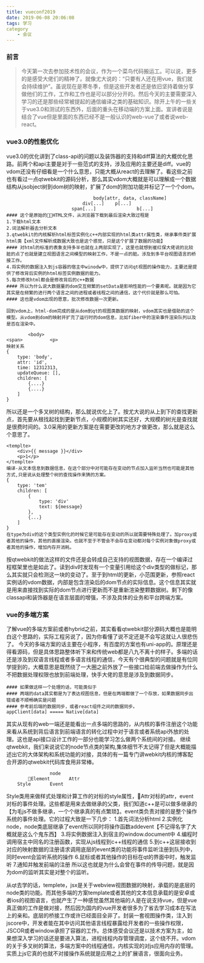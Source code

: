```yaml
---
title: vueconf2019
date: 2019-06-08 20:06:08
tags: 学习
category
    - 会议
---
```


### 前言
> 今天第一次去参加技术性的会议，作为一个菜鸟代码搬运工。可以说，更多的是感受大佬们的精神了。就像尤大说的：“只要有人还在用vue，我们就会持续维护”。虽说现在是寒冬季，但是这些开发者还是依旧坚持着做分享做他们的工作，工作和工作也是可以部分分开的。然后今天的主要需要深入学习的还是那些经常被提起的通信编译之类的基础知识。除开上午的一些关于vue3.0和测试的东西外，后面的重头在移动端的方案上面。宣讲者说是结合了vue但是里面的东西已经不是一般认识的web-vue了或者说web-react。

### vue3.0的性能优化
vue3.0的优化讲到了class-api的问题以及装饰器的支持和diff算法的大概优化思路。前两个和api主要是对于一些范式的支持，涉及应用的主要还是diff。vue的vdom还没有仔细看是一个什么意思，只能大概从react的去理解了。看这些之前也有看过一点qtwebkit的源码分析，那么其实vdom大概就是可以理解成一个数据结构从jsobject树到dom树的映射，扩展了dom的附加功能并标记了一个个dom。
```
                                body[attr, data, className]
                            div[...]    p[...]
                        span[...]               b[...]
#### 这个是原始的HTML文件，从浏览器下载到最后渲染大致过程是
1.下载html文本
2.词法解析器去分析文本
3.qtwebkit的内核解析html标签实例化c++内部实现的html类attr属性类，继承事件类扩展html类【xml文件解析成数据大致也是这个感觉，只是这个扩展了数据的功能】
#### 对html的标准的表象支持多半也就在上两部实现了，这里也就想到崔红保大佬说的比较脏的点了也就是建立视图语言之间模型的映射工作，不是一点的脏。涉及到多平台视图语言的桥接工作。
4.将实例的数据注入到js容器的宿主中winodw中，提供了访问qt视图的操作能力，主要还是提供了修改背后实例的html标签实例数据的能力。
5.每次修改html都会是修改背后的c++数据
#### 所以为什么说大数据量的dom交互频繁的setData是影响性能的一个要素呢。就是因为它其实是在频繁的进行两个语言之间的进程或者线程之间的通信，这个代价就是那么可怕。
#### 这也是vdom出现的愿意，批次修改数据一次更新。

回到vdom上，html-dom完成的是从dom到qt的视图类数据的映射，vdom其实也是借助的这个模型。从vdom到dom的映射并扩充了运行时的dom信息，比如fiber中的渲染事件渲染队列以及是否在渲染中。

        <body>          
<span>          <p>
映射关系
{
    type: 'body',
    attr: 'id',
    time: 12312313,
    updateQueue: [],
    children: [
        {....}
        {....}
    ]
}
```
所以还是一个多叉树的结构，那么就说优化上了。按尤大说的从上到下的查找更新点，首先要从根找起找到更新节点，小规模的树其实还好，大规模的树光是查找就是很费时间的。3.0采用的更新方案是在需要更改的地方才做更改，那么就是这么个意思了。
```
<templte>
    <div>{{ message }}</div>
    <p>1</p>
</templte>
编译-从文本信息到数据信息，在这个部分中对可能存在变动的节点加入监听当然也可能是其他方式,只是说从处理整个树的查找操作来猜的方案。
{
    type: 'tem'
    children: [
        {
            type: 'div'
            text: ${message}
        },
        {...}
    ]
}
在type为div的这个类型实例化的时候它是可能存在变动的所以就需要特殊处理了。加proxy或者其他的操作，其他的直接渲染。也就不至于不管会不会存在变动都对每个实例对象做proxy或者其他的操作，增加内存开消耗。
```
按qtwebkit的做法这样的文件还是会转成自己支持的视图数据，存在一个编译过程框架里也是如此了。读到div时发现有一个变量引用给这个div类型的做标记，那么其实就只会检测这一块的变动了。至于到html的更新，小范围更新，参照react实例话的vdom数据，内部是包含渲染后的dom节点的实际信息。这个信息其实就是用来直接找到实际的dom节点进行更新而不是重新渲染整颗数据树。剩下的像classapi和装饰器是在语言层面的增强，不涉及具体的业务和平台跨端方案。

### vue的多端方案
了解vue的多端方案前或者hybrid之前，其实看看qtwebkit部分源码大概也是能明白这个思路的，实际工程另说了，因为你看懂了说不定还是不会写这就让人很悲伤了。
今天的多端方案的话主要在小程序，有百度的方案也有uni-app的。原理还是得看源码，但是具体思路整体听下来和传统web都是八九不离十的样子。多端的话还是涉及到双语言线程或者多语言线程的通信，今天有个很典型的问题就是有位同学提到的，大概意思是既然绕了一大圈之前外放了一些接口给前端去做操作为什么不把数据处理权限也放到前端处理，快手大佬的意思是涉及到数据同步。
```
#### 如果做这样一个处理的话，可能类似于
#### 两端的data其实都是为了表达视图信息，但是在两端都做了一个存放，如果数据同步出错或者不顺畅确实是问题
#### 参考前后端的数据同步，或者react组件之间的数据同步。
appClient[data] ===== Native[data]
```
其实从现有的web一端还是能看出一点多端的思路的，从内核的事件注册这个功能来看从系统到背后语言到前端语言的转化过程中对于语言或者系统api外放的处理。这也是api接口设计工作的一部分也能学习怎么做两个系统间的对接。
继续qtwebkit，我们来说说它的node节点类的架构,集体细节不太记得了但是大概能描述出它的大体架构和系统功能的对接，具体的有一篇专门讲webkit内核的博客配合开源的qtwebkit代码库食用非常棒。
```
                node
        Element       Attr
    Style       Event    
```
Style类用来做样式处理和计算工作的对标的style属性，Attr对标的attr，event对标的事件处理。这些都是用来去做继承的父类，我们知道c++是可以做多继承的【为毛js不做多继承，一个个继承真的有点繁琐】。event类负责对接的是整个操作系统的事件处理。它的过程大致是一下几步：
1.首先词法分析html
2.实例化node，node类底层继承了event所以同时将操作函数addevent【不记得名字了大概就是这么个鬼东西】
3.将实例数据注入到宿主的window.document中
4.编程时调用宿主中同名的注册函数，实现从js线程到c++线程的通信
5.到c++这层接收到对应的映射数据的注册请求调用底层的event类的功能将事件监听注册到队列中，同时event会监听系统的操作
6.鼠标或者其他操作的目标在qt的界面中时，触发监听
7.通知并触发前端的注册
所以这也就是为什么会曾在事件的传导问题，就是因为dom的监听其实是对整个的监听。

从qt去学的话，templete，jsx是关于webview视图数据的映射，承载的是底层的node类的功能。而其他多端的方案template或者其他的文本信息承载的是安卓或者ios的视图语言，也就产生了一种感觉虽然其他端的人是在说支持vue，但是vue真正做的工作是做对接，然后因为国内的vue开发者很多为了省去学习成本在写法上的亲和。底层的桥接工作或许已经面目全非了。封装一套视图操作类，注入到jscore中，开发者能在其中访问其他语言线程暴露给开发者的一些操作权限，JSCOR或者window承担了容器的工作。总体感受会议还是以技术方案为主，如果想深入学习的话还是要进入算法，进程线程内存管理调度，这个绕不开。vdom的关于多叉树的算法，多端方案中的线程通信，内核实现的对js应用内存的管理。实质上js它真的也就不对接操作系统就是应用之上的扩展语言，很面向业务。